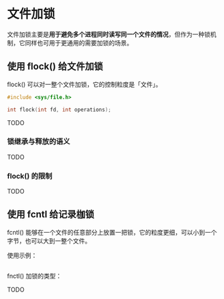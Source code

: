 # 文件加锁

文件加锁主要是**用于避免多个进程同时读写同一个文件的情况**，但作为一种锁机制，它同样也可用于更通用的需要加锁的场景。


## 使用 flock() 给文件加锁

flock() 可以对一整个文件加锁，它的控制粒度是「文件」。

```c
#include <sys/file.h>

int flock(int fd, int operations);
```

TODO

### 锁继承与释放的语义

TODO


### flock() 的限制

TODO


## 使用 fcntl 给记录枷锁

fcntl() 能够在一个文件的任意部分上放置一把锁，它的粒度更细，可以小到一个字节，也可以大到一整个文件。

使用示例：

```c

```

fnctl() 加锁的类型：

TODO



